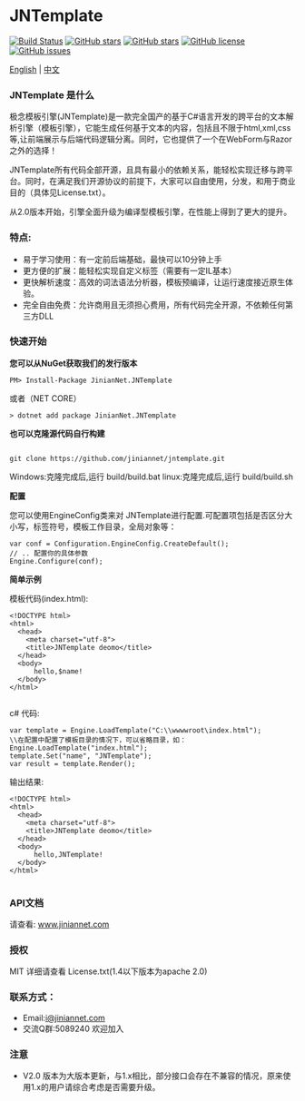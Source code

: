 ﻿
# JNTemplate
[![Build Status](https://travis-ci.org/jiniannet/jntemplate.svg?branch=master)](https://travis-ci.org/jiniannet/jntemplate)
[![GitHub stars](https://img.shields.io/nuget/v/JinianNet.JNTemplate.svg)](https://www.nuget.org/packages/JinianNet.JNTemplate/)
[![GitHub stars](https://img.shields.io/github/stars/jiniannet/jntemplate.svg)](https://github.com/jiniannet/jntemplate/stargazers)
[![GitHub license](https://img.shields.io/badge/license-Apache%202-blue.svg)](https://raw.githubusercontent.com/jiniannet/jntemplate/master/License.txt)
[![GitHub issues](https://img.shields.io/github/issues/jiniannet/jntemplate.svg)](https://github.com/jiniannet/jntemplate/issues)

[English](https://github.com/jiniannet/jntemplate/blob/master/README.md) | [中文](https://github.com/jiniannet/jntemplate/blob/master/README-zh-CN.md)

### JNTemplate 是什么

极念模板引擎(JNTemplate)是一款完全国产的基于C#语言开发的跨平台的文本解析引擎（模板引擎），它能生成任何基于文本的内容，包括且不限于html,xml,css等,让前端展示与后端代码逻辑分离。同时，它也提供了一个在WebForm与Razor之外的选择！

JNTemplate所有代码全部开源，且具有最小的依赖关系，能轻松实现迁移与跨平台。同时，在满足我们开源协议的前提下，大家可以自由使用，分发，和用于商业目的（具体见License.txt）。

从2.0版本开始，引擎全面升级为编译型模板引擎，在性能上得到了更大的提升。

### 特点:
- 易于学习使用：有一定前后端基础，最快可以10分钟上手
- 更方便的扩展：能轻松实现自定义标签（需要有一定IL基本）
- 更快解析速度：高效的词法语法分析器，模板预编译，让运行速度接近原生体验。
- 完全自由免费：允许商用且无须担心费用，所有代码完全开源，不依赖任何第三方DLL

### 快速开始

**您可以从NuGet获取我们的发行版本**
```
PM> Install-Package JinianNet.JNTemplate

```
或者（NET CORE）
```
> dotnet add package JinianNet.JNTemplate
```


**也可以克隆源代码自行构建**
```

git clone https://github.com/jiniannet/jntemplate.git
```

Windows:克隆完成后,运行 build/build.bat
linux:克隆完成后,运行 build/build.sh

  
  
**配置**

您可以使用EngineConfig类来对 JNTemplate进行配置.可配置项包括是否区分大小写，标签符号，模板工作目录，全局对象等：
```
var conf = Configuration.EngineConfig.CreateDefault();
// .. 配置你的具体参数
Engine.Configure(conf);
```

**简单示例**

模板代码(index.html):
```
<!DOCTYPE html>
<html>
  <head>
    <meta charset="utf-8">
    <title>JNTemplate deomo</title>
  </head>
  <body>
      hello,$name!
  </body>
</html>


```

c# 代码:

```
var template = Engine.LoadTemplate("C:\\wwwwroot\index.html");
\\在配置中配置了模板目录的情况下，可以省略目录，如：Engine.LoadTemplate("index.html");
template.Set("name", "JNTemplate");
var result = template.Render(); 
```

输出结果:
```
<!DOCTYPE html>
<html>
  <head>
    <meta charset="utf-8">
    <title>JNTemplate deomo</title>
  </head>
  <body>
      hello,JNTemplate!
  </body>
</html>


```

### API文档
请查看: www.jiniannet.com 


### 授权
MIT 详细请查看 License.txt(1.4以下版本为apache 2.0)
  
### 联系方式：
- Email:i@jiniannet.com
- 交流Q群:5089240 欢迎加入

### 注意
- V2.0 版本为大版本更新，与1.x相比，部分接口会存在不兼容的情况，原来使用1.x的用户请综合考虑是否需要升级。